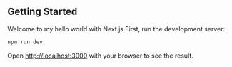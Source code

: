 ## Getting Started
Welcome to my hello world with Next.js
First, run the development server:

```bash
npm run dev
```

Open [http://localhost:3000](http://localhost:3000) with your browser to see the result.